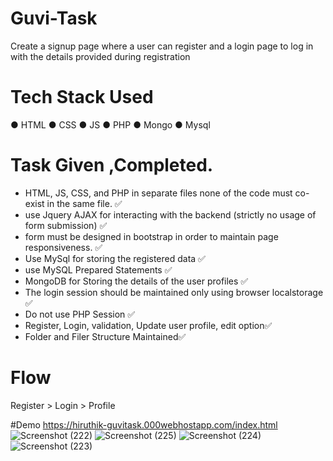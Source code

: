 # Guvi-Task
Create a signup page where a user can register and a login page 
to log in with the details provided during registration

# Tech Stack Used 
● HTML
● CSS
● JS
● PHP
● Mongo
● Mysql


# Task Given ,Completed.
-  HTML, JS, CSS, and PHP in separate files none of the 
code must co-exist in the same file.
✅
-  use Jquery AJAX for interacting with the backend (strictly no usage 
of form submission) ✅
- form must be designed in bootstrap in order to 
maintain page responsiveness. ✅
-  Use MySql for storing the registered data ✅
-  use MySQL Prepared Statements ✅
-  MongoDB for Storing the details of the user profiles ✅
-  The login session should be maintained only using browser localstorage ✅
-  Do not use PHP Session ✅
-  Register, Login, validation, Update user profile, edit option✅
-  Folder and Filer Structure Maintained✅

# Flow
Register > Login > Profile

#Demo
https://hiruthik-guvitask.000webhostapp.com/index.html
![Screenshot (222)](https://github.com/hiruthik/Guvi-Task/assets/82458215/84cb1875-1898-406f-af3c-7c186ac462c1)
![Screenshot (225)](https://github.com/hiruthik/Guvi-Task/assets/82458215/82fa5351-957b-412d-a9be-3ec4e5f8b910)
![Screenshot (224)](https://github.com/hiruthik/Guvi-Task/assets/82458215/6654ed60-490e-4edd-988d-7762503afc3c)
![Screenshot (223)](https://github.com/hiruthik/Guvi-Task/assets/82458215/1ec2d3e8-fad5-4358-a800-7c6bb1b118c7)
